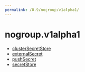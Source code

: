 ```yaml
---
permalink: /0.9/nogroup/v1alpha1/
---
```


# nogroup.v1alpha1



* [clusterSecretStore](clusterSecretStore.md)
* [externalSecret](externalSecret.md)
* [pushSecret](pushSecret.md)
* [secretStore](secretStore.md)